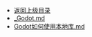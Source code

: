 - [返回上级目录](../)
- [_Godot.md](计算机/游戏/Godot/_Godot.md)
- [Godot如何使用本地库.md](计算机/游戏/Godot/Godot如何使用本地库.md)
